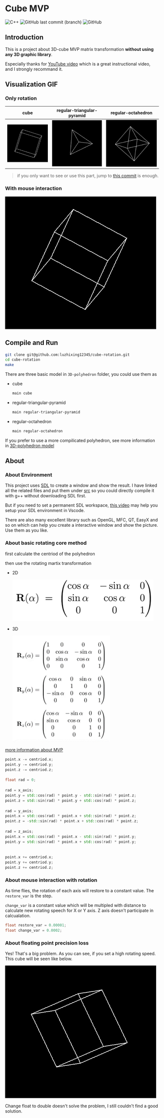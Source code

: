 # Cube MVP

![C++](https://img.shields.io/badge/C++-Solutions-blue.svg?style=flat&logo=c%2B%2B)
![GitHub last commit (branch)](https://img.shields.io/github/last-commit/luzhixing12345/cube-rotation/main)
![GitHub](https://img.shields.io/github/license/luzhixing12345/cube-rotation)

## Introduction

This is a project about 3D-cube MVP matrix transformation **without using any 3D graphic library**.

Especially thanks for [YouTube video](https://www.youtube.com/watch?v=kdRJgYO1BJM) which is a great instructional video, and I strongly recommand it.

## Visualization GIF

### Only rotation

|cube|regular-triangular-pyramid|regular-octahedron|
|:--:|:--:|:--:|
|![smallcube](https://raw.githubusercontent.com/learner-lu/picbed/master/smallcube.gif)|![tran](https://raw.githubusercontent.com/learner-lu/picbed/master/tran.gif)|![obasd](https://raw.githubusercontent.com/learner-lu/picbed/master/obasd.gif)|

> if you only want to see or use this part, jump to [this commit](https://github.com/luzhixing12345/cube-rotation/tree/a67acca37af1666ffcbfce6cd5ebd9eeb7c968a6) is enough.

### With mouse interaction

![mouseinter](https://raw.githubusercontent.com/learner-lu/picbed/master/mouseinter.gif)

## Compile and Run

```bash
git clone git@github.com:luzhixing12345/cube-rotation.git
cd cube-rotation
make
```

There are three basic model in `3D-polyhedron` folder, you could use them as

- cube

  ```bash
  main cube
  ```

- regular-triangular-pyramid

  ```bash
  main regular-triangular-pyramid
  ```

- regular-octahedron

  ```bash
  main regular-octahedron
  ```

If you prefer to use a more compilicated polyhedron, see more information in [3D-polyhedron model](3D-polyhedron/README.md)

## About

### About Environment

This project uses [SDL](https://www.libsdl.org/) to create a window and show the result. I have linked all the related files and put them under [src](src) so you could directly compile it with g++ without downloading SDL first.

But if you need to set a permanent SDL workspace, [this video](https://www.youtube.com/watch?v=jUZZC9UXyFs) may help you setup your SDL environment in Vscode.

There are also many excellent library such as OpenGL, MFC, QT, EasyX and so on which can help you create a interactive window and show the picture. Use them as you like.

### About basic rotating core method

first calculate the centriod of the polyhedron

then use the rotating martix transformation

- 2D

  ![20220626173256](https://raw.githubusercontent.com/learner-lu/picbed/master/20220626173256.png)

- 3D

  ![20220626173340](https://raw.githubusercontent.com/learner-lu/picbed/master/20220626173340.png)

[more information about MVP](https://zhuanlan.zhihu.com/p/478332678)

```c++
point.x -= centriod.x;
point.y -= centriod.y;
point.z -= centriod.z;

float rad = 0;

rad = x_axis;
point.y = std::cos(rad) * point.y - std::sin(rad) * point.z;
point.z = std::sin(rad) * point.y + std::cos(rad) * point.z;

rad = y_axis;
point.x = std::cos(rad) * point.x + std::sin(rad) * point.z;
point.z = -std::sin(rad) * point.x + std::cos(rad) * point.z;

rad = z_axis;
point.x = std::cos(rad) * point.x - std::sin(rad) * point.y;
point.y = std::sin(rad) * point.x + std::cos(rad) * point.y;


point.x += centriod.x;
point.y += centriod.y;
point.z += centriod.z;
```

### About mouse interaction with rotation

As time flies, the rotation of each axis will restore to a constant value. The `restore_var` is the step.

`change_var` is a constant value which will be multipled with distance to calculate new rotating speech for X or Y axis. Z axis doesn't participate in calcualation.

```c++
float restore_var = 0.00001;
float change_var = 0.0002;
```

### About floating point precision loss

Yes! That's a big problem. As you can see, if you set a high rotating speed. This cube will be seen like below.

![floatproblem](https://raw.githubusercontent.com/learner-lu/picbed/master/floatproblem.gif)

Change float to double doesn't solve the problem, I still couldn't find a good solution.
